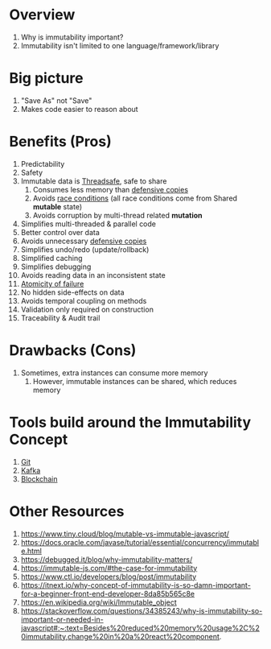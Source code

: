# Overview
1. Why is immutability important?
1. Immutability isn't limited to one language/framework/library


# Big picture
1. "Save As" not "Save"
1. Makes code easier to reason about


# Benefits (Pros)
1. Predictability
1. Safety
1. Immutable data is [Threadsafe](https://en.wikipedia.org/wiki/ThreadSafe#:~:text=ThreadSafe%20is%20a%20source%20code,applications%20running%20in%20complex%20environments.), safe to share
    1. Consumes less memory than [defensive copies](http://www.javapractices.com/topic/TopicAction.do?Id=15)
    1. Avoids [race conditions](https://en.wikipedia.org/wiki/Race_condition) (all race conditions come from Shared **mutable** state)
    1. Avoids corruption by multi-thread related **mutation**
1. Simplifies multi-threaded & parallel code
1. Better control over data
1. Avoids unnecessary [defensive copies](http://www.javapractices.com/topic/TopicAction.do?Id=15)
1. Simplifies undo/redo (update/rollback)
1. Simplified caching
1. Simplifies debugging
1. Avoids reading data in an inconsistent state
1. [Atomicity of failure](http://jtechies.blogspot.com/2012/07/item-64-strive-for-failure-atomicity.html)
1. No hidden side-effects on data
1. Avoids temporal coupling on methods
1. Validation only required on construction
1. Traceability & Audit trail


# Drawbacks (Cons)
1. Sometimes, extra instances can consume more memory
    1. However, immutable instances can be shared, which reduces memory


# Tools build around the Immutability Concept
1. [Git](https://git-scm.com/)
1. [Kafka](https://kafka.apache.org/)
1. [Blockchain](https://medium.com/fluree/immutability-and-the-enterprise-an-immense-value-proposition-98cd3bf900b1)


# Other Resources
1. https://www.tiny.cloud/blog/mutable-vs-immutable-javascript/
1. https://docs.oracle.com/javase/tutorial/essential/concurrency/immutable.html
1. https://debugged.it/blog/why-immutability-matters/
1. https://immutable-js.com/#the-case-for-immutability
1. https://www.ctl.io/developers/blog/post/immutability
1. https://itnext.io/why-concept-of-immutability-is-so-damn-important-for-a-beginner-front-end-developer-8da85b565c8e
1. https://en.wikipedia.org/wiki/Immutable_object
1. https://stackoverflow.com/questions/34385243/why-is-immutability-so-important-or-needed-in-javascript#:~:text=Besides%20reduced%20memory%20usage%2C%20immutability,change%20in%20a%20react%20component.
